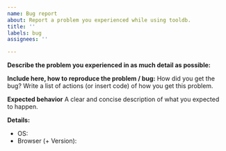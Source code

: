 ```yaml
---
name: Bug report
about: Report a problem you experienced while using tooldb.
title: ''
labels: bug
assignees: ''

---
```


**Describe the problem you experienced in as much detail as possible:**

**Include here, how to reproduce the problem / bug:**
How did you get the bug? Write a list of actions (or insert code) of how you get this problem.

**Expected behavior**
A clear and concise description of what you expected to happen.

**Details:**

 * OS:
 * Browser (+ Version):
